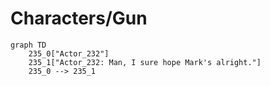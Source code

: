 # Characters/Gun


```mermaid
graph TD
    235_0["Actor_232"]
    235_1["Actor_232: Man, I sure hope Mark's alright."]
    235_0 --> 235_1
```
